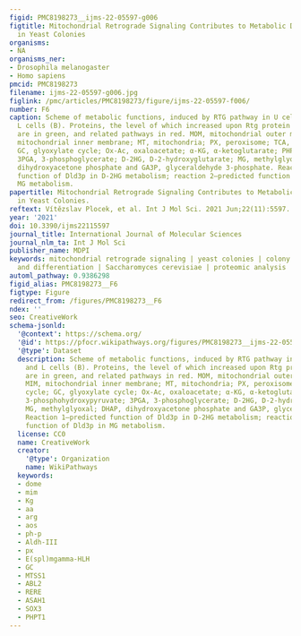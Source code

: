 ```yaml
---
figid: PMC8198273__ijms-22-05597-g006
figtitle: Mitochondrial Retrograde Signaling Contributes to Metabolic Differentiation
  in Yeast Colonies
organisms:
- NA
organisms_ner:
- Drosophila melanogaster
- Homo sapiens
pmcid: PMC8198273
filename: ijms-22-05597-g006.jpg
figlink: /pmc/articles/PMC8198273/figure/ijms-22-05597-f006/
number: F6
caption: Scheme of metabolic functions, induced by RTG pathway in U cells (A) and
  L cells (B). Proteins, the level of which increased upon Rtg protein activation,
  are in green, and related pathways in red. MOM, mitochondrial outer membrane; MIM,
  mitochondrial inner membrane; MT, mitochondria; PX, peroxisome; TCA, TCA cycle;
  GC, glyoxylate cycle; Ox-Ac, oxaloacetate; α-KG, α-ketoglutarate; PHP, 3-phosphohydroxypyruvate;
  3PGA, 3-phosphoglycerate; D-2HG, D-2-hydroxyglutarate; MG, methylglyoxal; DHAP,
  dihydroxyacetone phosphate and GA3P, glyceraldehyde 3-phosphate. Reaction 1—predicted
  function of Dld3p in D-2HG metabolism; reaction 2—predicted function of Dld3p in
  MG metabolism.
papertitle: Mitochondrial Retrograde Signaling Contributes to Metabolic Differentiation
  in Yeast Colonies.
reftext: Vítězslav Plocek, et al. Int J Mol Sci. 2021 Jun;22(11):5597.
year: '2021'
doi: 10.3390/ijms22115597
journal_title: International Journal of Molecular Sciences
journal_nlm_ta: Int J Mol Sci
publisher_name: MDPI
keywords: mitochondrial retrograde signaling | yeast colonies | colony development
  and differentiation | Saccharomyces cerevisiae | proteomic analysis
automl_pathway: 0.9386298
figid_alias: PMC8198273__F6
figtype: Figure
redirect_from: /figures/PMC8198273__F6
ndex: ''
seo: CreativeWork
schema-jsonld:
  '@context': https://schema.org/
  '@id': https://pfocr.wikipathways.org/figures/PMC8198273__ijms-22-05597-g006.html
  '@type': Dataset
  description: Scheme of metabolic functions, induced by RTG pathway in U cells (A)
    and L cells (B). Proteins, the level of which increased upon Rtg protein activation,
    are in green, and related pathways in red. MOM, mitochondrial outer membrane;
    MIM, mitochondrial inner membrane; MT, mitochondria; PX, peroxisome; TCA, TCA
    cycle; GC, glyoxylate cycle; Ox-Ac, oxaloacetate; α-KG, α-ketoglutarate; PHP,
    3-phosphohydroxypyruvate; 3PGA, 3-phosphoglycerate; D-2HG, D-2-hydroxyglutarate;
    MG, methylglyoxal; DHAP, dihydroxyacetone phosphate and GA3P, glyceraldehyde 3-phosphate.
    Reaction 1—predicted function of Dld3p in D-2HG metabolism; reaction 2—predicted
    function of Dld3p in MG metabolism.
  license: CC0
  name: CreativeWork
  creator:
    '@type': Organization
    name: WikiPathways
  keywords:
  - dome
  - mim
  - Kg
  - aa
  - arg
  - aos
  - ph-p
  - Aldh-III
  - px
  - E(spl)mgamma-HLH
  - GC
  - MTSS1
  - ABL2
  - RERE
  - ASAH1
  - SOX3
  - PHPT1
---
```

